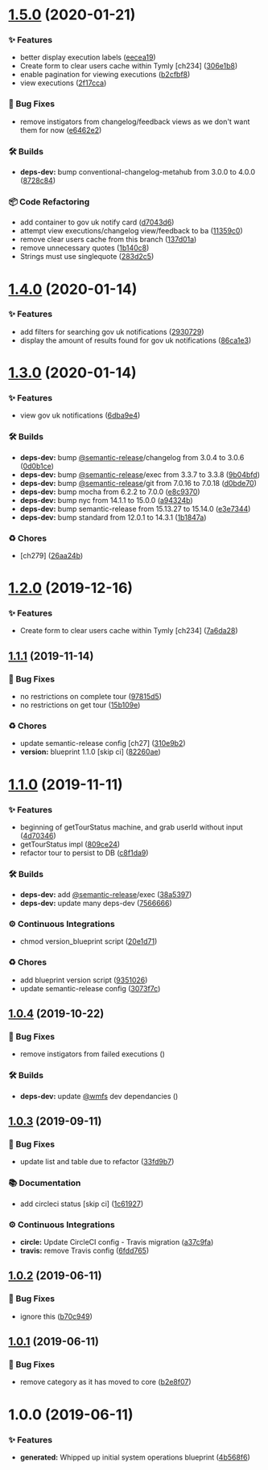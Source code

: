# [1.5.0](https://github.com/wmfs/systems-blueprint/compare/v1.4.0...v1.5.0) (2020-01-21)


### ✨ Features

* better display execution labels ([eecea19](https://github.com/wmfs/systems-blueprint/commit/eecea196180cd0c93f8bc6c107e45c530cd9270d))
* Create form to clear users cache within Tymly [ch234] ([306e1b8](https://github.com/wmfs/systems-blueprint/commit/306e1b8487d2b2945c5fe0f056f4b442a8c36d03))
* enable pagination for viewing executions ([b2cfbf8](https://github.com/wmfs/systems-blueprint/commit/b2cfbf88db1e44c6b1a70f7ba74d02e10dbb3b8c))
* view executions ([2f17cca](https://github.com/wmfs/systems-blueprint/commit/2f17cca7699aaec851a9c1271bfe045f2b276cf1))


### 🐛 Bug Fixes

* remove instigators from changelog/feedback views as we don't want them for now ([e6462e2](https://github.com/wmfs/systems-blueprint/commit/e6462e27ce7c583fc89573bc9cee735f0e09147c))


### 🛠 Builds

* **deps-dev:** bump conventional-changelog-metahub from 3.0.0 to 4.0.0 ([8728c84](https://github.com/wmfs/systems-blueprint/commit/8728c84a18d0bf2843ecbdafbfb6b25a279280a5))


### 📦 Code Refactoring

* add container to gov uk notify card ([d7043d6](https://github.com/wmfs/systems-blueprint/commit/d7043d64b6e2902c1a0ce8cba80f3a96d166f47e))
* attempt view executions/changelog view/feedback to ba ([11359c0](https://github.com/wmfs/systems-blueprint/commit/11359c0f6f15f9df3359a814f963e46e7c9677b0))
* remove clear users cache from this branch ([137d01a](https://github.com/wmfs/systems-blueprint/commit/137d01a6368a64ff22af4dec143e449773cafefd))
* remove unnecessary quotes ([1b140c8](https://github.com/wmfs/systems-blueprint/commit/1b140c89f13923d0b62d0a28d16a2195f0523e1a))
* Strings must use singlequote ([283d2c5](https://github.com/wmfs/systems-blueprint/commit/283d2c5ec7b566eb683f74cc5c65977e406eb638))

# [1.4.0](https://github.com/wmfs/systems-blueprint/compare/v1.3.0...v1.4.0) (2020-01-14)


### ✨ Features

* add filters for searching gov uk notifications ([2930729](https://github.com/wmfs/systems-blueprint/commit/2930729a7e57470af5826d1c613e14f1bc3cfb68))
* display the amount of results found for gov uk notifications ([86ca1e3](https://github.com/wmfs/systems-blueprint/commit/86ca1e3ee78f850d49c5a8f83e2b5549762e93bb))

# [1.3.0](https://github.com/wmfs/systems-blueprint/compare/v1.2.0...v1.3.0) (2020-01-14)


### ✨ Features

* view gov uk notifications ([6dba9e4](https://github.com/wmfs/systems-blueprint/commit/6dba9e4acd05f717814cce804190aaaca92841be))


### 🛠 Builds

* **deps-dev:** bump [@semantic-release](https://github.com/semantic-release)/changelog from 3.0.4 to 3.0.6 ([0d0b1ce](https://github.com/wmfs/systems-blueprint/commit/0d0b1cede7b977092b88c6b2124ca9149ba5010f))
* **deps-dev:** bump [@semantic-release](https://github.com/semantic-release)/exec from 3.3.7 to 3.3.8 ([9b04bfd](https://github.com/wmfs/systems-blueprint/commit/9b04bfd8cafeed1163d3f8de8630ed69c6d245c3))
* **deps-dev:** bump [@semantic-release](https://github.com/semantic-release)/git from 7.0.16 to 7.0.18 ([d0bde70](https://github.com/wmfs/systems-blueprint/commit/d0bde70865a3bc5a379e9e293b0136affb9be579))
* **deps-dev:** bump mocha from 6.2.2 to 7.0.0 ([e8c9370](https://github.com/wmfs/systems-blueprint/commit/e8c93705101d11693f68b1545034305f6998924a))
* **deps-dev:** bump nyc from 14.1.1 to 15.0.0 ([a94324b](https://github.com/wmfs/systems-blueprint/commit/a94324b95ec3ec18175121795833dfa4fd6c3ec5))
* **deps-dev:** bump semantic-release from 15.13.27 to 15.14.0 ([e3e7344](https://github.com/wmfs/systems-blueprint/commit/e3e734429f62f235a54992c27d79b7ed02f34f77))
* **deps-dev:** bump standard from 12.0.1 to 14.3.1 ([1b1847a](https://github.com/wmfs/systems-blueprint/commit/1b1847ab22e7451340c3c8d71b77ed1206f1a65d))


### ♻️ Chores

* [ch279] ([26aa24b](https://github.com/wmfs/systems-blueprint/commit/26aa24b809c73aac15ff16160ce196fb24386414))

# [1.2.0](https://github.com/wmfs/systems-blueprint/compare/v1.1.1...v1.2.0) (2019-12-16)


### ✨ Features

* Create form to clear users cache within Tymly [ch234] ([7a6da28](https://github.com/wmfs/systems-blueprint/commit/7a6da28955f22800450e5940392ad8342eb7d0ee))

## [1.1.1](https://github.com/wmfs/systems-blueprint/compare/v1.1.0...v1.1.1) (2019-11-14)


### 🐛 Bug Fixes

* no restrictions on complete tour ([97815d5](https://github.com/wmfs/systems-blueprint/commit/97815d5f443b4e6999c874382801857b2e2bd28d))
* no restrictions on get tour ([15b109e](https://github.com/wmfs/systems-blueprint/commit/15b109ec2065041e95898cbab8f11c2c8ee01122))


### ♻️ Chores

* update semantic-release config [ch27] ([310e9b2](https://github.com/wmfs/systems-blueprint/commit/310e9b28167c4bbae8c65d025ac0186d616f7abc))
* **version:** blueprint 1.1.0 [skip ci] ([82260ae](https://github.com/wmfs/systems-blueprint/commit/82260ae8e4b215e3e59a26d0e1ed3b2eb7f75cc9))

# [1.1.0](https://github.com/wmfs/systems-blueprint/compare/v1.0.4...v1.1.0) (2019-11-11)


### ✨ Features

* beginning of getTourStatus machine, and grab userId without input ([4d70346](https://github.com/wmfs/systems-blueprint/commit/4d70346e4517fb109244f61baf18c1b3057c0e71))
* getTourStatus impl ([809ce24](https://github.com/wmfs/systems-blueprint/commit/809ce241a8c02829d7da773fa68edd105fc2b0bb))
* refactor tour to persist to DB ([c8f1da9](https://github.com/wmfs/systems-blueprint/commit/c8f1da95a6ad99b8336c9cfb10a030546c1d9b2d))


### 🛠 Builds

* **deps-dev:** add [@semantic-release](https://github.com/semantic-release)/exec ([38a5397](https://github.com/wmfs/systems-blueprint/commit/38a5397103e5a3f93f2d86bd8dedb14c7d7710db))
* **deps-dev:** update many deps-dev ([7566666](https://github.com/wmfs/systems-blueprint/commit/7566666bc47e8cc67e63a38995ece7ed85b49874))


### ⚙️ Continuous Integrations

* chmod version_blueprint script ([20e1d71](https://github.com/wmfs/systems-blueprint/commit/20e1d7186f365d70c04217a82b38dddd4412d7d8))


### ♻️ Chores

* add blueprint version script ([9351026](https://github.com/wmfs/systems-blueprint/commit/9351026f03382a765f77a03d9bf44041755a617e))
* update semantic-release config ([3073f7c](https://github.com/wmfs/systems-blueprint/commit/3073f7c60ac4218d352a26e143d8b60f7eb0c7aa))

## [1.0.4](https://github.com/wmfs/systems-blueprint/compare/v1.0.3...v1.0.4) (2019-10-22)


### 🐛 Bug Fixes

* remove instigators from failed executions ([](https://github.com/wmfs/systems-blueprint/commit/8988dd3))


### 🛠 Builds

* **deps-dev:** update [@wmfs](https://github.com/wmfs) dev dependancies ([](https://github.com/wmfs/systems-blueprint/commit/3f09e56))

## [1.0.3](https://github.com/wmfs/systems-blueprint/compare/v1.0.2...v1.0.3) (2019-09-11)


### 🐛 Bug Fixes

* update list and table due to refactor ([33fd9b7](https://github.com/wmfs/systems-blueprint/commit/33fd9b7))


### 📚 Documentation

* add circleci status [skip ci] ([1c61927](https://github.com/wmfs/systems-blueprint/commit/1c61927))


### ⚙️ Continuous Integrations

* **circle:** Update CircleCI config - Travis migration ([a37c9fa](https://github.com/wmfs/systems-blueprint/commit/a37c9fa))
* **travis:** remove Travis config ([6fdd765](https://github.com/wmfs/systems-blueprint/commit/6fdd765))

## [1.0.2](https://github.com/wmfs/systems-blueprint/compare/v1.0.1...v1.0.2) (2019-06-11)


### 🐛 Bug Fixes

* ignore this ([b70c949](https://github.com/wmfs/systems-blueprint/commit/b70c949))

## [1.0.1](https://github.com/wmfs/systems-blueprint/compare/v1.0.0...v1.0.1) (2019-06-11)


### 🐛 Bug Fixes

* remove category as it has moved to core ([b2e8f07](https://github.com/wmfs/systems-blueprint/commit/b2e8f07))

# 1.0.0 (2019-06-11)


### ✨ Features

* **generated:** Whipped up initial system operations blueprint ([4b568f6](https://github.com/wmfs/systems-blueprint/commit/4b568f6))
